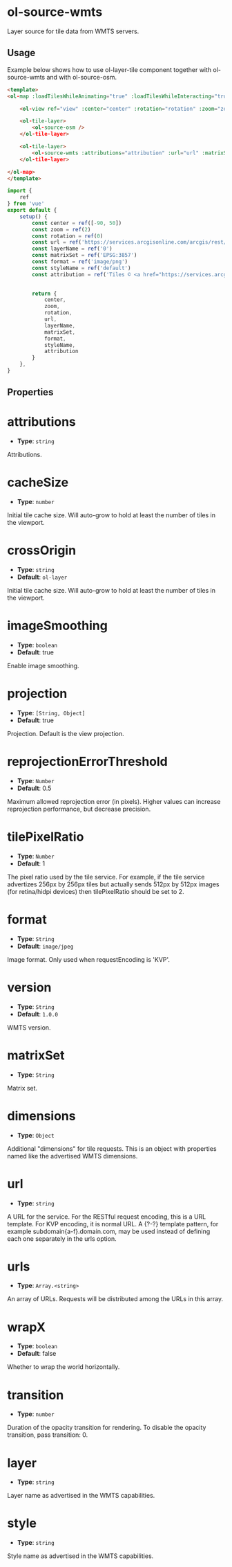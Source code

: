 # ol-source-wmts

Layer source for tile data from WMTS servers.

<script setup>
import TileLayerDemo from "@demos/TileLayerDemo.vue"
</script>

<ClientOnly>
<TileLayerDemo />
</ClientOnly>

## Usage

Example below shows how to use ol-layer-tile component together with ol-source-wmts and with ol-source-osm.

```html
<template>
<ol-map :loadTilesWhileAnimating="true" :loadTilesWhileInteracting="true" style="height:400px">

    <ol-view ref="view" :center="center" :rotation="rotation" :zoom="zoom"/>

    <ol-tile-layer>
        <ol-source-osm />
    </ol-tile-layer>

    <ol-tile-layer>
        <ol-source-wmts :attributions="attribution" :url="url" :matrixSet="matrixSet" :format="format" :layer="layerName" :style="styleName"></ol-source-wmts>
    </ol-tile-layer>

</ol-map>
</template>
```

```js
import {
    ref
} from 'vue'
export default {
    setup() {
        const center = ref([-90, 50])
        const zoom = ref(2)
        const rotation = ref(0)
        const url = ref('https://services.arcgisonline.com/arcgis/rest/services/Demographics/USA_Population_Density/MapServer/WMTS/')
        const layerName = ref('0')
        const matrixSet = ref('EPSG:3857')
        const format = ref('image/png')
        const styleName = ref('default')
        const attribution = ref('Tiles © <a href="https://services.arcgisonline.com/arcgis/rest/services/Demographics/USA_Population_Density/MapServer/">ArcGIS</a>')

        
        return {
            center,
            zoom,
            rotation,
            url,
            layerName,
            matrixSet,
            format,
            styleName,
            attribution
        }
    },
}
```


## Properties

       
       
    

# attributions

- **Type**: `string`
	
Attributions.


# cacheSize

- **Type**: `number`
	
Initial tile cache size. Will auto-grow to hold at least the number of tiles in the viewport.

# crossOrigin

- **Type**: `string`
- **Default**: `ol-layer`
	
Initial tile cache size. Will auto-grow to hold at least the number of tiles in the viewport.


# imageSmoothing

- **Type**: `boolean `
- **Default**: true
	
	
Enable image smoothing.

# projection

- **Type**: `[String, Object]` 
- **Default**: true
	
	
Projection. Default is the view projection.


# reprojectionErrorThreshold

- **Type**: `Number` 
- **Default**: 0.5
	
		
Maximum allowed reprojection error (in pixels). Higher values can increase reprojection performance, but decrease precision.

# tilePixelRatio

- **Type**: `Number` 
- **Default**: 1
	
		
The pixel ratio used by the tile service. For example, if the tile service advertizes 256px by 256px tiles but actually sends 512px by 512px images (for retina/hidpi devices) then tilePixelRatio should be set to 2.

# format

- **Type**: `String` 
- **Default**: `image/jpeg`
	
Image format. Only used when requestEncoding is 'KVP'.

# version

- **Type**: `String` 
- **Default**: `1.0.0`
	
	
WMTS version.

# matrixSet

- **Type**: `String` 
		
Matrix set.

# dimensions

- **Type**: `Object` 
		
Additional "dimensions" for tile requests. This is an object with properties named like the advertised WMTS dimensions.


# url

- **Type**: `string` 
		
A URL for the service. For the RESTful request encoding, this is a URL template. For KVP encoding, it is normal URL. A {?-?} template pattern, for example subdomain{a-f}.domain.com, may be used instead of defining each one separately in the urls option.

# urls

- **Type**: `Array.<string>` 

An array of URLs. Requests will be distributed among the URLs in this array.

# wrapX

- **Type**: `boolean ` 
- **Default**: false

Whether to wrap the world horizontally.

# transition

- **Type**: `number` 

Duration of the opacity transition for rendering. To disable the opacity transition, pass transition: 0.

# layer

- **Type**: `string` 

Layer name as advertised in the WMTS capabilities.

# style

- **Type**: `string` 

Style name as advertised in the WMTS capabilities.


